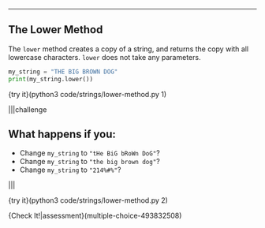 ----------

## The Lower Method

The `lower` method creates a copy of a string, and returns the copy with all lowercase characters. `lower` does not take any parameters.

```python
my_string = "THE BIG BROWN DOG"
print(my_string.lower())
```

{try it}(python3 code/strings/lower-method.py 1)

|||challenge
## What happens if you:
* Change `my_string` to `"tHe BiG bRoWn DoG"`?
* Change `my_string` to `"the big brown dog"`?
* Change `my_string` to `"214%#%"`?

|||

{try it}(python3 code/strings/lower-method.py 2)

{Check It!|assessment}(multiple-choice-493832508)